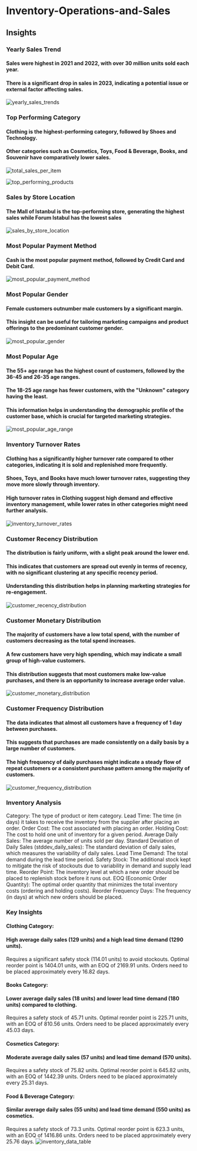 # Inventory-Operations-and-Sales

## Insights
### Yearly Sales Trend
#### Sales were highest in 2021 and 2022, with over 30 million units sold each year.
#### There is a significant drop in sales in 2023, indicating a potential issue or external factor affecting sales.
![yearly_sales_trends](https://github.com/VwedeOkojie/Inventory-Operations-and-Sales/assets/161823174/aaf84414-c6a4-4f2c-8d53-88f1e3dbed87)

### Top Performing Category
#### Clothing is the highest-performing category, followed by Shoes and Technology.
#### Other categories such as Cosmetics, Toys, Food & Beverage, Books, and Souvenir have comparatively lower sales.
![total_sales_per_item](https://github.com/VwedeOkojie/Inventory-Operations-and-Sales/assets/161823174/5d665035-88d4-45d0-9b3f-4051bc41a4aa)


![top_performing_products](https://github.com/VwedeOkojie/Inventory-Operations-and-Sales/assets/161823174/854d182d-e67b-4131-a37e-de7ccc221695)

### Sales by Store Location
#### The Mall of Istanbul is the top-performing store, generating the highest sales while Forum Istabul has the lowest sales
![sales_by_store_location](https://github.com/VwedeOkojie/Inventory-Operations-and-Sales/assets/161823174/e8cc369d-de16-4a14-ae20-19e24311fce2)


### Most Popular Payment Method
#### Cash is the most popular payment method, followed by Credit Card and Debit Card.
![most_popular_payment_method](https://github.com/VwedeOkojie/Inventory-Operations-and-Sales/assets/161823174/3e157755-c988-4bc9-a0d2-391fe042cbdb)


### Most Popular Gender
#### Female customers outnumber male customers by a significant margin.
#### This insight can be useful for tailoring marketing campaigns and product offerings to the predominant customer gender.
![most_popular_gender](https://github.com/VwedeOkojie/Inventory-Operations-and-Sales/assets/161823174/1636b4c6-aedd-4296-af2d-9d7af2ca680d)


### Most Popular Age
#### The 55+ age range has the highest count of customers, followed by the 36-45 and 26-35 age ranges.
#### The 18-25 age range has fewer customers, with the "Unknown" category having the least.
#### This information helps in understanding the demographic profile of the customer base, which is crucial for targeted marketing strategies.
![most_popular_age_range](https://github.com/VwedeOkojie/Inventory-Operations-and-Sales/assets/161823174/c9a54271-2789-4bab-ad04-236c7491bfce)


### Inventory Turnover Rates
#### Clothing has a significantly higher turnover rate compared to other categories, indicating it is sold and replenished more frequently.
#### Shoes, Toys, and Books have much lower turnover rates, suggesting they move more slowly through inventory.
#### High turnover rates in Clothing suggest high demand and effective inventory management, while lower rates in other categories might need further analysis.
![inventory_turnover_rates](https://github.com/VwedeOkojie/Inventory-Operations-and-Sales/assets/161823174/ffa83b4c-fe46-4499-9c6c-15015c0ca262)


### Customer Recency Distribution
#### The distribution is fairly uniform, with a slight peak around the lower end.
#### This indicates that customers are spread out evenly in terms of recency, with no significant clustering at any specific recency period.
#### Understanding this distribution helps in planning marketing strategies for re-engagement.
![customer_recency_distribution](https://github.com/VwedeOkojie/Inventory-Operations-and-Sales/assets/161823174/38234aea-c98a-484b-bd2c-c85dfd074e16)



### Customer Monetary Distribution
#### The majority of customers have a low total spend, with the number of customers decreasing as the total spend increases.
#### A few customers have very high spending, which may indicate a small group of high-value customers.
#### This distribution suggests that most customers make low-value purchases, and there is an opportunity to increase average order value.
![customer_monetary_distribution](https://github.com/VwedeOkojie/Inventory-Operations-and-Sales/assets/161823174/f2a54cdb-4e32-4eff-8371-3c55398c655f)


### Customer Frequency Distribution
#### The data indicates that almost all customers have a frequency of 1 day between purchases.
#### This suggests that purchases are made consistently on a daily basis by a large number of customers.
#### The high frequency of daily purchases might indicate a steady flow of repeat customers or a consistent purchase pattern among the majority of customers.
![customer_frequency_distribution](https://github.com/VwedeOkojie/Inventory-Operations-and-Sales/assets/161823174/be1e8e5e-b72f-4c6b-a4f9-24de1f806865)


### Inventory Analysis
Category: The type of product or item category.
Lead Time: The time (in days) it takes to receive the inventory from the supplier after placing an order.
Order Cost: The cost associated with placing an order.
Holding Cost: The cost to hold one unit of inventory for a given period.
Average Daily Sales: The average number of units sold per day.
Standard Deviation of Daily Sales (stddev_daily_sales): The standard deviation of daily sales, which measures the variability of daily sales.
Lead Time Demand: The total demand during the lead time period.
Safety Stock: The additional stock kept to mitigate the risk of stockouts due to variability in demand and supply lead time.
Reorder Point: The inventory level at which a new order should be placed to replenish stock before it runs out.
EOQ (Economic Order Quantity): The optimal order quantity that minimizes the total inventory costs (ordering and holding costs).
Reorder Frequency Days: The frequency (in days) at which new orders should be placed.

### Key Insights

#### Clothing Category:

#### High average daily sales (129 units) and a high lead time demand (1290 units).
Requires a significant safety stock (114.01 units) to avoid stockouts.
Optimal reorder point is 1404.01 units, with an EOQ of 2169.91 units.
Orders need to be placed approximately every 16.82 days.

#### Books Category:

#### Lower average daily sales (18 units) and lower lead time demand (180 units) compared to clothing.
Requires a safety stock of 45.71 units.
Optimal reorder point is 225.71 units, with an EOQ of 810.56 units.
Orders need to be placed approximately every 45.03 days.

#### Cosmetics Category:

#### Moderate average daily sales (57 units) and lead time demand (570 units).
Requires a safety stock of 75.82 units.
Optimal reorder point is 645.82 units, with an EOQ of 1442.39 units.
Orders need to be placed approximately every 25.31 days.

#### Food & Beverage Category:

#### Similar average daily sales (55 units) and lead time demand (550 units) as cosmetics.
Requires a safety stock of 73.3 units.
Optimal reorder point is 623.3 units, with an EOQ of 1416.86 units.
Orders need to be placed approximately every 25.76 days.
![inventory_data_table](https://github.com/VwedeOkojie/Inventory-Operations-and-Sales/assets/161823174/49c5e91a-9d21-493d-87b7-b55f4d072cfb)



